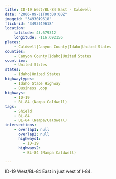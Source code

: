 ```yaml
---
title: ID-19 West/BL-84 East - Caldwell
date: "2006-09-01T00:00:00Z"
imageid: "3493049618"
flickrid: "3493049618"
location:
    latitude: 43.679312
    longitude: -116.692156
places:
    - Caldwell|Canyon County|Idaho|United States
counties:
    - Canyon County|Idaho|United States
countries:
    - United States
states:
    - Idaho|United States
highwaytypes:
    - Idaho State Highway
    - Business Loop
highways:
    - ID-19
    - BL-84 (Nampa Caldwell)
tags:
    - Shield
    - BL-84
    - BL-84 (Nampa/Caldwell)
intersections:
    - overlap1: null
      overlap2: null
      highways1:
        - ID-19
      highways2:
        - BL-84 (Nampa Caldwell)

---
```

ID-19 West/BL-84 East in just west of I-84.